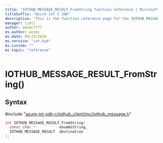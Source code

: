 ```yaml
---                             
title: "IOTHUB_MESSAGE_RESULT_FromString function reference | Microsoft Docs" 
titleSuffix: "Azure IoT C SDK"            
description: "This is the function reference page for the IOTHUB_MESSAGE_RESULT_FromString() function in the Azure IoT C SDK. This SDK is used with Azure IoT Hub and Azure IoT Hub Device Provisioning Service"            
manager: timlt                 
author: wesmc7777              
ms.author: wesmc               
ms.date: 09/23/2020                    
ms.service: "iot-hub"             
ms.custom: ""                
ms.topic: "reference"        
---                            
```


# IOTHUB_MESSAGE_RESULT_FromString()

## Syntax

\#include "[azure-iot-sdk-c/iothub_client/inc/iothub_message.h](../iothub-message-h.md)"  
```C
int IOTHUB_MESSAGE_RESULT_FromString(
  const char *           enumAsString,
  IOTHUB_MESSAGE_RESULT  destination
);
```

